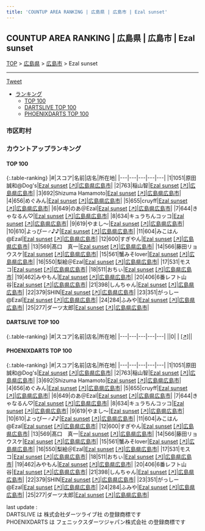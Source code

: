 ```yaml
---
title: 'COUNTUP AREA RANKING | 広島県 | 広島市 | Ezal sunset'
---
```

## COUNTUP AREA RANKING | 広島県 | 広島市 | Ezal sunset

[TOP](/darts/rank/) > [広島県](/darts/rank/広島県/) > [広島市](/darts/rank/広島県/広島市/) > Ezal sunset

___

<a href="https://twitter.com/share?ref_src=twsrc%5Etfw" data-text="COUNTUP AREA RANKING | 広島県広島市Ezal sunset" class="twitter-share-button" data-hashtags="DARTSLIVE,PHOENIXDARTS,darts,ダーツ" data-show-count="false">Tweet</a>

* [ランキング](#カウントアップランキング)
    * [TOP 100](#top-100)
    * [DARTSLIVE TOP 100](#dartslive-top-100)
    * [PHOENIXDARTS TOP 100](#phoenixdarts-top-100)

### 市区町村

<ul>

</ul>

### カウントアップランキング

#### TOP 100



{:.table-ranking}
|#|スコア|名前|店名|所在地|
|---|---|---|---|---|
|1|1051|<span class="rank-name-pd">原田 誠和@Dog&#x27;s</span>|<a href="/darts/rank/shops/81125.html">Ezal sunset</a> <a href="https://vs.phoenixdarts.com/jp/shop/shopDetailInfo/s_81125?s_seq=81125">[↗]</a>|<a href="/darts/rank/広島県/広島市">広島県広島市</a>|
|2|763|<span class="rank-name-pd">稲山智</span>|<a href="/darts/rank/shops/81125.html">Ezal sunset</a> <a href="https://vs.phoenixdarts.com/jp/shop/shopDetailInfo/s_81125?s_seq=81125">[↗]</a>|<a href="/darts/rank/広島県/広島市">広島県広島市</a>|
|3|692|<span class="rank-name-pd">Shizuma Hamamoto</span>|<a href="/darts/rank/shops/81125.html">Ezal sunset</a> <a href="https://vs.phoenixdarts.com/jp/shop/shopDetailInfo/s_81125?s_seq=81125">[↗]</a>|<a href="/darts/rank/広島県/広島市">広島県広島市</a>|
|4|656|<span class="rank-name-pd">めぐみん</span>|<a href="/darts/rank/shops/81125.html">Ezal sunset</a> <a href="https://vs.phoenixdarts.com/jp/shop/shopDetailInfo/s_81125?s_seq=81125">[↗]</a>|<a href="/darts/rank/広島県/広島市">広島県広島市</a>|
|5|655|<span class="rank-name-pd">cruyff</span>|<a href="/darts/rank/shops/81125.html">Ezal sunset</a> <a href="https://vs.phoenixdarts.com/jp/shop/shopDetailInfo/s_81125?s_seq=81125">[↗]</a>|<a href="/darts/rank/広島県/広島市">広島県広島市</a>|
|6|649|<span class="rank-name-pd">のあ＠Ezal</span>|<a href="/darts/rank/shops/81125.html">Ezal sunset</a> <a href="https://vs.phoenixdarts.com/jp/shop/shopDetailInfo/s_81125?s_seq=81125">[↗]</a>|<a href="/darts/rank/広島県/広島市">広島県広島市</a>|
|7|644|<span class="rank-name-pd">きゃなるん♡</span>|<a href="/darts/rank/shops/81125.html">Ezal sunset</a> <a href="https://vs.phoenixdarts.com/jp/shop/shopDetailInfo/s_81125?s_seq=81125">[↗]</a>|<a href="/darts/rank/広島県/広島市">広島県広島市</a>|
|8|634|<span class="rank-name-pd">キュラちんコッコ</span>|<a href="/darts/rank/shops/81125.html">Ezal sunset</a> <a href="https://vs.phoenixdarts.com/jp/shop/shopDetailInfo/s_81125?s_seq=81125">[↗]</a>|<a href="/darts/rank/広島県/広島市">広島県広島市</a>|
|9|619|<span class="rank-name-pd">やまし〜</span>|<a href="/darts/rank/shops/81125.html">Ezal sunset</a> <a href="https://vs.phoenixdarts.com/jp/shop/shopDetailInfo/s_81125?s_seq=81125">[↗]</a>|<a href="/darts/rank/広島県/広島市">広島県広島市</a>|
|10|610|<span class="rank-name-pd">よっぴー♂♪♪</span>|<a href="/darts/rank/shops/81125.html">Ezal sunset</a> <a href="https://vs.phoenixdarts.com/jp/shop/shopDetailInfo/s_81125?s_seq=81125">[↗]</a>|<a href="/darts/rank/広島県/広島市">広島県広島市</a>|
|11|604|<span class="rank-name-pd">みこはん@Ezal</span>|<a href="/darts/rank/shops/81125.html">Ezal sunset</a> <a href="https://vs.phoenixdarts.com/jp/shop/shopDetailInfo/s_81125?s_seq=81125">[↗]</a>|<a href="/darts/rank/広島県/広島市">広島県広島市</a>|
|12|600|<span class="rank-name-pd">すぎやん</span>|<a href="/darts/rank/shops/81125.html">Ezal sunset</a> <a href="https://vs.phoenixdarts.com/jp/shop/shopDetailInfo/s_81125?s_seq=81125">[↗]</a>|<a href="/darts/rank/広島県/広島市">広島県広島市</a>|
|13|569|<span class="rank-name-pd">髙口　真一</span>|<a href="/darts/rank/shops/81125.html">Ezal sunset</a> <a href="https://vs.phoenixdarts.com/jp/shop/shopDetailInfo/s_81125?s_seq=81125">[↗]</a>|<a href="/darts/rank/広島県/広島市">広島県広島市</a>|
|14|566|<span class="rank-name-pd">藤田リョウスケ</span>|<a href="/darts/rank/shops/81125.html">Ezal sunset</a> <a href="https://vs.phoenixdarts.com/jp/shop/shopDetailInfo/s_81125?s_seq=81125">[↗]</a>|<a href="/darts/rank/広島県/広島市">広島県広島市</a>|
|15|561|<span class="rank-name-pd">蟹みそlover</span>|<a href="/darts/rank/shops/81125.html">Ezal sunset</a> <a href="https://vs.phoenixdarts.com/jp/shop/shopDetailInfo/s_81125?s_seq=81125">[↗]</a>|<a href="/darts/rank/広島県/広島市">広島県広島市</a>|
|16|550|<span class="rank-name-pd">梨絵＠Ezal</span>|<a href="/darts/rank/shops/81125.html">Ezal sunset</a> <a href="https://vs.phoenixdarts.com/jp/shop/shopDetailInfo/s_81125?s_seq=81125">[↗]</a>|<a href="/darts/rank/広島県/広島市">広島県広島市</a>|
|17|531|<span class="rank-name-pd">モスコ</span>|<a href="/darts/rank/shops/81125.html">Ezal sunset</a> <a href="https://vs.phoenixdarts.com/jp/shop/shopDetailInfo/s_81125?s_seq=81125">[↗]</a>|<a href="/darts/rank/広島県/広島市">広島県広島市</a>|
|18|511|<span class="rank-name-pd">おちぃ</span>|<a href="/darts/rank/shops/81125.html">Ezal sunset</a> <a href="https://vs.phoenixdarts.com/jp/shop/shopDetailInfo/s_81125?s_seq=81125">[↗]</a>|<a href="/darts/rank/広島県/広島市">広島県広島市</a>|
|19|462|<span class="rank-name-pd">みやもん</span>|<a href="/darts/rank/shops/81125.html">Ezal sunset</a> <a href="https://vs.phoenixdarts.com/jp/shop/shopDetailInfo/s_81125?s_seq=81125">[↗]</a>|<a href="/darts/rank/広島県/広島市">広島県広島市</a>|
|20|406|<span class="rank-name-pd">6番レフト山谷</span>|<a href="/darts/rank/shops/81125.html">Ezal sunset</a> <a href="https://vs.phoenixdarts.com/jp/shop/shopDetailInfo/s_81125?s_seq=81125">[↗]</a>|<a href="/darts/rank/広島県/広島市">広島県広島市</a>|
|21|398|<span class="rank-name-pd">しんちゃん</span>|<a href="/darts/rank/shops/81125.html">Ezal sunset</a> <a href="https://vs.phoenixdarts.com/jp/shop/shopDetailInfo/s_81125?s_seq=81125">[↗]</a>|<a href="/darts/rank/広島県/広島市">広島県広島市</a>|
|22|379|<span class="rank-name-pd">SHIN</span>|<a href="/darts/rank/shops/81125.html">Ezal sunset</a> <a href="https://vs.phoenixdarts.com/jp/shop/shopDetailInfo/s_81125?s_seq=81125">[↗]</a>|<a href="/darts/rank/広島県/広島市">広島県広島市</a>|
|23|351|<span class="rank-name-pd">がっしー@Ezal</span>|<a href="/darts/rank/shops/81125.html">Ezal sunset</a> <a href="https://vs.phoenixdarts.com/jp/shop/shopDetailInfo/s_81125?s_seq=81125">[↗]</a>|<a href="/darts/rank/広島県/広島市">広島県広島市</a>|
|24|284|<span class="rank-name-pd">ふみや</span>|<a href="/darts/rank/shops/81125.html">Ezal sunset</a> <a href="https://vs.phoenixdarts.com/jp/shop/shopDetailInfo/s_81125?s_seq=81125">[↗]</a>|<a href="/darts/rank/広島県/広島市">広島県広島市</a>|
|25|277|<span class="rank-name-pd">ダーツ太郎</span>|<a href="/darts/rank/shops/81125.html">Ezal sunset</a> <a href="https://vs.phoenixdarts.com/jp/shop/shopDetailInfo/s_81125?s_seq=81125">[↗]</a>|<a href="/darts/rank/広島県/広島市">広島県広島市</a>|


#### DARTSLIVE TOP 100



{:.table-ranking}
|#|スコア|名前|店名|所在地|
|---|---|---|---|---|
||0|<span class="rank-name-dl"> </span>|<a href="/darts/rank/shops/.html"></a> <a href="">[↗]</a>|<a href="/darts/rank//"></a>|


#### PHOENIXDARTS TOP 100



{:.table-ranking}
|#|スコア|名前|店名|所在地|
|---|---|---|---|---|
|1|1051|<span class="rank-name-pd">原田 誠和@Dog&#x27;s</span>|<a href="/darts/rank/shops/81125.html">Ezal sunset</a> <a href="https://vs.phoenixdarts.com/jp/shop/shopDetailInfo/s_81125?s_seq=81125">[↗]</a>|<a href="/darts/rank/広島県/広島市">広島県広島市</a>|
|2|763|<span class="rank-name-pd">稲山智</span>|<a href="/darts/rank/shops/81125.html">Ezal sunset</a> <a href="https://vs.phoenixdarts.com/jp/shop/shopDetailInfo/s_81125?s_seq=81125">[↗]</a>|<a href="/darts/rank/広島県/広島市">広島県広島市</a>|
|3|692|<span class="rank-name-pd">Shizuma Hamamoto</span>|<a href="/darts/rank/shops/81125.html">Ezal sunset</a> <a href="https://vs.phoenixdarts.com/jp/shop/shopDetailInfo/s_81125?s_seq=81125">[↗]</a>|<a href="/darts/rank/広島県/広島市">広島県広島市</a>|
|4|656|<span class="rank-name-pd">めぐみん</span>|<a href="/darts/rank/shops/81125.html">Ezal sunset</a> <a href="https://vs.phoenixdarts.com/jp/shop/shopDetailInfo/s_81125?s_seq=81125">[↗]</a>|<a href="/darts/rank/広島県/広島市">広島県広島市</a>|
|5|655|<span class="rank-name-pd">cruyff</span>|<a href="/darts/rank/shops/81125.html">Ezal sunset</a> <a href="https://vs.phoenixdarts.com/jp/shop/shopDetailInfo/s_81125?s_seq=81125">[↗]</a>|<a href="/darts/rank/広島県/広島市">広島県広島市</a>|
|6|649|<span class="rank-name-pd">のあ＠Ezal</span>|<a href="/darts/rank/shops/81125.html">Ezal sunset</a> <a href="https://vs.phoenixdarts.com/jp/shop/shopDetailInfo/s_81125?s_seq=81125">[↗]</a>|<a href="/darts/rank/広島県/広島市">広島県広島市</a>|
|7|644|<span class="rank-name-pd">きゃなるん♡</span>|<a href="/darts/rank/shops/81125.html">Ezal sunset</a> <a href="https://vs.phoenixdarts.com/jp/shop/shopDetailInfo/s_81125?s_seq=81125">[↗]</a>|<a href="/darts/rank/広島県/広島市">広島県広島市</a>|
|8|634|<span class="rank-name-pd">キュラちんコッコ</span>|<a href="/darts/rank/shops/81125.html">Ezal sunset</a> <a href="https://vs.phoenixdarts.com/jp/shop/shopDetailInfo/s_81125?s_seq=81125">[↗]</a>|<a href="/darts/rank/広島県/広島市">広島県広島市</a>|
|9|619|<span class="rank-name-pd">やまし〜</span>|<a href="/darts/rank/shops/81125.html">Ezal sunset</a> <a href="https://vs.phoenixdarts.com/jp/shop/shopDetailInfo/s_81125?s_seq=81125">[↗]</a>|<a href="/darts/rank/広島県/広島市">広島県広島市</a>|
|10|610|<span class="rank-name-pd">よっぴー♂♪♪</span>|<a href="/darts/rank/shops/81125.html">Ezal sunset</a> <a href="https://vs.phoenixdarts.com/jp/shop/shopDetailInfo/s_81125?s_seq=81125">[↗]</a>|<a href="/darts/rank/広島県/広島市">広島県広島市</a>|
|11|604|<span class="rank-name-pd">みこはん@Ezal</span>|<a href="/darts/rank/shops/81125.html">Ezal sunset</a> <a href="https://vs.phoenixdarts.com/jp/shop/shopDetailInfo/s_81125?s_seq=81125">[↗]</a>|<a href="/darts/rank/広島県/広島市">広島県広島市</a>|
|12|600|<span class="rank-name-pd">すぎやん</span>|<a href="/darts/rank/shops/81125.html">Ezal sunset</a> <a href="https://vs.phoenixdarts.com/jp/shop/shopDetailInfo/s_81125?s_seq=81125">[↗]</a>|<a href="/darts/rank/広島県/広島市">広島県広島市</a>|
|13|569|<span class="rank-name-pd">髙口　真一</span>|<a href="/darts/rank/shops/81125.html">Ezal sunset</a> <a href="https://vs.phoenixdarts.com/jp/shop/shopDetailInfo/s_81125?s_seq=81125">[↗]</a>|<a href="/darts/rank/広島県/広島市">広島県広島市</a>|
|14|566|<span class="rank-name-pd">藤田リョウスケ</span>|<a href="/darts/rank/shops/81125.html">Ezal sunset</a> <a href="https://vs.phoenixdarts.com/jp/shop/shopDetailInfo/s_81125?s_seq=81125">[↗]</a>|<a href="/darts/rank/広島県/広島市">広島県広島市</a>|
|15|561|<span class="rank-name-pd">蟹みそlover</span>|<a href="/darts/rank/shops/81125.html">Ezal sunset</a> <a href="https://vs.phoenixdarts.com/jp/shop/shopDetailInfo/s_81125?s_seq=81125">[↗]</a>|<a href="/darts/rank/広島県/広島市">広島県広島市</a>|
|16|550|<span class="rank-name-pd">梨絵＠Ezal</span>|<a href="/darts/rank/shops/81125.html">Ezal sunset</a> <a href="https://vs.phoenixdarts.com/jp/shop/shopDetailInfo/s_81125?s_seq=81125">[↗]</a>|<a href="/darts/rank/広島県/広島市">広島県広島市</a>|
|17|531|<span class="rank-name-pd">モスコ</span>|<a href="/darts/rank/shops/81125.html">Ezal sunset</a> <a href="https://vs.phoenixdarts.com/jp/shop/shopDetailInfo/s_81125?s_seq=81125">[↗]</a>|<a href="/darts/rank/広島県/広島市">広島県広島市</a>|
|18|511|<span class="rank-name-pd">おちぃ</span>|<a href="/darts/rank/shops/81125.html">Ezal sunset</a> <a href="https://vs.phoenixdarts.com/jp/shop/shopDetailInfo/s_81125?s_seq=81125">[↗]</a>|<a href="/darts/rank/広島県/広島市">広島県広島市</a>|
|19|462|<span class="rank-name-pd">みやもん</span>|<a href="/darts/rank/shops/81125.html">Ezal sunset</a> <a href="https://vs.phoenixdarts.com/jp/shop/shopDetailInfo/s_81125?s_seq=81125">[↗]</a>|<a href="/darts/rank/広島県/広島市">広島県広島市</a>|
|20|406|<span class="rank-name-pd">6番レフト山谷</span>|<a href="/darts/rank/shops/81125.html">Ezal sunset</a> <a href="https://vs.phoenixdarts.com/jp/shop/shopDetailInfo/s_81125?s_seq=81125">[↗]</a>|<a href="/darts/rank/広島県/広島市">広島県広島市</a>|
|21|398|<span class="rank-name-pd">しんちゃん</span>|<a href="/darts/rank/shops/81125.html">Ezal sunset</a> <a href="https://vs.phoenixdarts.com/jp/shop/shopDetailInfo/s_81125?s_seq=81125">[↗]</a>|<a href="/darts/rank/広島県/広島市">広島県広島市</a>|
|22|379|<span class="rank-name-pd">SHIN</span>|<a href="/darts/rank/shops/81125.html">Ezal sunset</a> <a href="https://vs.phoenixdarts.com/jp/shop/shopDetailInfo/s_81125?s_seq=81125">[↗]</a>|<a href="/darts/rank/広島県/広島市">広島県広島市</a>|
|23|351|<span class="rank-name-pd">がっしー@Ezal</span>|<a href="/darts/rank/shops/81125.html">Ezal sunset</a> <a href="https://vs.phoenixdarts.com/jp/shop/shopDetailInfo/s_81125?s_seq=81125">[↗]</a>|<a href="/darts/rank/広島県/広島市">広島県広島市</a>|
|24|284|<span class="rank-name-pd">ふみや</span>|<a href="/darts/rank/shops/81125.html">Ezal sunset</a> <a href="https://vs.phoenixdarts.com/jp/shop/shopDetailInfo/s_81125?s_seq=81125">[↗]</a>|<a href="/darts/rank/広島県/広島市">広島県広島市</a>|
|25|277|<span class="rank-name-pd">ダーツ太郎</span>|<a href="/darts/rank/shops/81125.html">Ezal sunset</a> <a href="https://vs.phoenixdarts.com/jp/shop/shopDetailInfo/s_81125?s_seq=81125">[↗]</a>|<a href="/darts/rank/広島県/広島市">広島県広島市</a>|


<div class="footer border-top border-gray-light mt-5 pt-3 text-right text-gray">
    last update : <span style="font-weight: italic" id="foot_last_modified"></span><br />
    DARTSLIVE は 株式会社ダーツライブ社 の登録商標です<br />
    PHOENIXDARTS は フェニックスダーツジャパン株式会社 の登録商標です<br />
</div>

<script src="https://cdnjs.cloudflare.com/ajax/libs/jquery.tablesorter/2.31.3/js/jquery.tablesorter.min.js" integrity="sha512-qzgd5cYSZcosqpzpn7zF2ZId8f/8CHmFKZ8j7mU4OUXTNRd5g+ZHBPsgKEwoqxCtdQvExE5LprwwPAgoicguNg==" crossorigin="anonymous" referrerpolicy="no-referrer"></script>
<link rel="stylesheet" href="https://cdnjs.cloudflare.com/ajax/libs/jquery.tablesorter/2.31.3/css/theme.default.min.css" integrity="sha512-wghhOJkjQX0Lh3NSWvNKeZ0ZpNn+SPVXX1Qyc9OCaogADktxrBiBdKGDoqVUOyhStvMBmJQ8ZdMHiR3wuEq8+w==" crossorigin="anonymous" referrerpolicy="no-referrer" />
<script>
$(function() {
    $(".table-ranking").tablesorter({sortList:[[0, 0]]});
    $("#foot_last_modified").text(formatDate(new Date(document.lastModified), 'yyyy-MM-dd HH:mm:ss'));
});
</script>

<script async src="https://platform.twitter.com/widgets.js" charset="utf-8"></script>